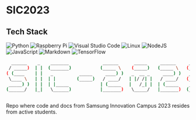 # SIC2023

## Tech Stack

![Python](https://img.shields.io/badge/python-3670A0?style=for-the-badge&logo=python&logoColor=ffdd54)
![Raspberry Pi](https://img.shields.io/badge/-RaspberryPi-C51A4A?style=for-the-badge&logo=Raspberry-Pi)
![Visual Studio Code](https://img.shields.io/badge/Visual%20Studio%20Code-0078d7.svg?style=for-the-badge&logo=visual-studio-code&logoColor=white)
![Linux](https://img.shields.io/badge/Linux-FCC624?style=for-the-badge&logo=linux&logoColor=black)
![NodeJS](https://img.shields.io/badge/node.js-6DA55F?style=for-the-badge&logo=node.js&logoColor=white)
![JavaScript](https://img.shields.io/badge/javascript-%23323330.svg?style=for-the-badge&logo=javascript&logoColor=%23F7DF1E)
![Markdown](https://img.shields.io/badge/markdown-%23000000.svg?style=for-the-badge&logo=markdown&logoColor=white)
![TensorFlow](https://img.shields.io/badge/TensorFlow-%23FF6F00.svg?style=for-the-badge&logo=TensorFlow&logoColor=white)

```bash
  ______    _    _______             ______      _____     ______     ______
 / _____)  | |  (_______)           (_____ \    (_____)   (_____ \   (_____ \
( (____    | |   _          _____     ____) )   _  __ _     ____) )   _____) )
 \____ \   | |  | |        (_____)   / ____/   | |/ /| |   / ____/   (_____ (
 _____) )  | |  | |_____            | (_____   |   /_| |  | (_____    _____) )
(______/   |_|   \______)           |_______)   \_____/   |_______)  (______/



```

Repo where code and docs from Samsung Innovation Campus 2023 resides from active students.
